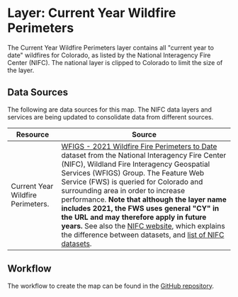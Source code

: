 # Layer: Current Year Wildfire Perimeters #

The Current Year Wildfire Perimeters layer contains all "current year to date" wildfires for Colorado,
as listed by the National Interagency Fire Center (NIFC).
The national layer is clipped to Colorado to limit the size of the layer.

## Data Sources ##

The following are data sources for this map.
The NIFC data layers and services are being updated to consolidate data from different sources.

| **Resource** | **Source** |
| -- | -- |
| Current Year Wildfire Perimeters. | [WFIGS - 2021 Wildfire Fire Perimeters to Date](https://data-nifc.opendata.arcgis.com/datasets/nifc::wfigs-2021-wildland-fire-perimeters-to-date/about) dataset from the National Interagency Fire Center (NIFC), Wildland Fire Interagency Geospatial Services (WFIGS) Group.  The Feature Web Service (FWS) is queried for Colorado and surrounding area in order to increase performance.  **Note that although the layer name includes 2021, the FWS uses general "CY" in the URL and may therefore apply in future years.** See also the [NIFC website](https://data-nifc.opendata.arcgis.com/), which explains the difference between datasets, and [list of NIFC datasets](https://data-nifc.opendata.arcgis.com/search?collection=Dataset). |

## Workflow ##

The workflow to create the map can be found in the [GitHub repository](https://github.com/OpenWaterFoundation/owf-infomapper-co-big-thompson/tree/master/workflow/CurrentConditions/Environment-Wildfires).
